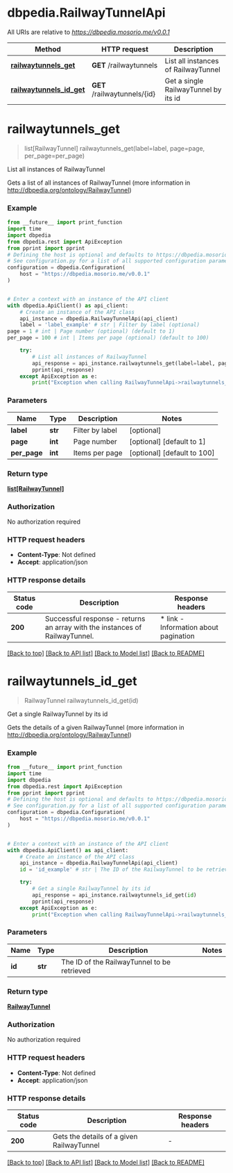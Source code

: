# dbpedia.RailwayTunnelApi

All URIs are relative to *https://dbpedia.mosorio.me/v0.0.1*

Method | HTTP request | Description
------------- | ------------- | -------------
[**railwaytunnels_get**](RailwayTunnelApi.md#railwaytunnels_get) | **GET** /railwaytunnels | List all instances of RailwayTunnel
[**railwaytunnels_id_get**](RailwayTunnelApi.md#railwaytunnels_id_get) | **GET** /railwaytunnels/{id} | Get a single RailwayTunnel by its id


# **railwaytunnels_get**
> list[RailwayTunnel] railwaytunnels_get(label=label, page=page, per_page=per_page)

List all instances of RailwayTunnel

Gets a list of all instances of RailwayTunnel (more information in http://dbpedia.org/ontology/RailwayTunnel)

### Example

```python
from __future__ import print_function
import time
import dbpedia
from dbpedia.rest import ApiException
from pprint import pprint
# Defining the host is optional and defaults to https://dbpedia.mosorio.me/v0.0.1
# See configuration.py for a list of all supported configuration parameters.
configuration = dbpedia.Configuration(
    host = "https://dbpedia.mosorio.me/v0.0.1"
)


# Enter a context with an instance of the API client
with dbpedia.ApiClient() as api_client:
    # Create an instance of the API class
    api_instance = dbpedia.RailwayTunnelApi(api_client)
    label = 'label_example' # str | Filter by label (optional)
page = 1 # int | Page number (optional) (default to 1)
per_page = 100 # int | Items per page (optional) (default to 100)

    try:
        # List all instances of RailwayTunnel
        api_response = api_instance.railwaytunnels_get(label=label, page=page, per_page=per_page)
        pprint(api_response)
    except ApiException as e:
        print("Exception when calling RailwayTunnelApi->railwaytunnels_get: %s\n" % e)
```

### Parameters

Name | Type | Description  | Notes
------------- | ------------- | ------------- | -------------
 **label** | **str**| Filter by label | [optional] 
 **page** | **int**| Page number | [optional] [default to 1]
 **per_page** | **int**| Items per page | [optional] [default to 100]

### Return type

[**list[RailwayTunnel]**](RailwayTunnel.md)

### Authorization

No authorization required

### HTTP request headers

 - **Content-Type**: Not defined
 - **Accept**: application/json

### HTTP response details
| Status code | Description | Response headers |
|-------------|-------------|------------------|
**200** | Successful response - returns an array with the instances of RailwayTunnel. |  * link - Information about pagination <br>  |

[[Back to top]](#) [[Back to API list]](../README.md#documentation-for-api-endpoints) [[Back to Model list]](../README.md#documentation-for-models) [[Back to README]](../README.md)

# **railwaytunnels_id_get**
> RailwayTunnel railwaytunnels_id_get(id)

Get a single RailwayTunnel by its id

Gets the details of a given RailwayTunnel (more information in http://dbpedia.org/ontology/RailwayTunnel)

### Example

```python
from __future__ import print_function
import time
import dbpedia
from dbpedia.rest import ApiException
from pprint import pprint
# Defining the host is optional and defaults to https://dbpedia.mosorio.me/v0.0.1
# See configuration.py for a list of all supported configuration parameters.
configuration = dbpedia.Configuration(
    host = "https://dbpedia.mosorio.me/v0.0.1"
)


# Enter a context with an instance of the API client
with dbpedia.ApiClient() as api_client:
    # Create an instance of the API class
    api_instance = dbpedia.RailwayTunnelApi(api_client)
    id = 'id_example' # str | The ID of the RailwayTunnel to be retrieved

    try:
        # Get a single RailwayTunnel by its id
        api_response = api_instance.railwaytunnels_id_get(id)
        pprint(api_response)
    except ApiException as e:
        print("Exception when calling RailwayTunnelApi->railwaytunnels_id_get: %s\n" % e)
```

### Parameters

Name | Type | Description  | Notes
------------- | ------------- | ------------- | -------------
 **id** | **str**| The ID of the RailwayTunnel to be retrieved | 

### Return type

[**RailwayTunnel**](RailwayTunnel.md)

### Authorization

No authorization required

### HTTP request headers

 - **Content-Type**: Not defined
 - **Accept**: application/json

### HTTP response details
| Status code | Description | Response headers |
|-------------|-------------|------------------|
**200** | Gets the details of a given RailwayTunnel |  -  |

[[Back to top]](#) [[Back to API list]](../README.md#documentation-for-api-endpoints) [[Back to Model list]](../README.md#documentation-for-models) [[Back to README]](../README.md)


